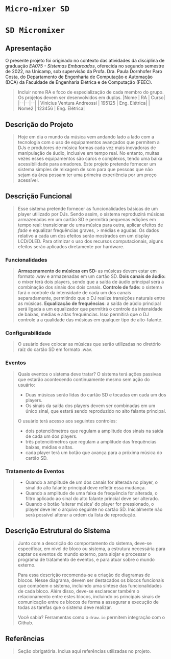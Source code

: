 # `Micro-mixer SD`
# `SD Micromixer`

## Apresentação

O presente projeto foi originado no contexto das atividades da disciplina de graduação *EA075 - Sistemas Embarcados*, 
oferecida no segundo semestre de 2022, na Unicamp, sob supervisão da Profa. Dra. Paula Dornhofer Paro Costa, do Departamento de Engenharia de Computação e Automação (DCA) da Faculdade de Engenharia Elétrica e de Computação (FEEC).

> Incluir nome RA e foco de especialização de cada membro do grupo. Os projetos devem ser desenvolvidos em duplas.
> |Nome  | RA | Curso|
> |--|--|--|
> | Vinicius Ventura Andreossi  | 195125  | Eng. Elétrica|
> | Nome2  | 123456  | Eng. Elétrica|


## Descrição do Projeto
> Hoje em dia o mundo da música vem andando lado a lado com a tecnologia com o uso de equipamentos avançados que permitem a
> DJs e produtores de música formas cada vez mais inovadoras de manipulação de áudio, inclusive em tempo real. No entanto, muitas vezes esses 
> equipamentos são caros e complexos, tendo uma baixa acessibilidade para amadores. 
> Este projeto pretende fornecer um sistema simples de mixagem de som para que pessoas que não sejam da área possam ter 
> uma primeira experiência por um preço acessível.

## Descrição Funcional
> Esse sistema pretende fornecer as funcionalidades básicas de um player utilizado por DJs. Sendo assim, o sistema reproduzirá músicas armazenadas em um 
> cartão SD e permitirá pequenas edições em tempo real: transicionar de uma música para outra, aplicar efeitos de *fade* e equalizar frequências graves, > médias e agudas. Os dados relativo a cada um dos efeitos serão mostrados em um display LCD/OLED. Para otimizar o uso dos recursos computacionais, 
> alguns efeitos serão aplicados diretamente por hardware.

### Funcionalidades
> **Armazenamento de músicas em SD:** as músicas devem estar em formato .wav e armazenadas em um cartão SD.
> **Dois canais de áudio:** o mixer terá dois players, sendo que a saída de áudio principal será a combinação dos sinais dos dois canais. 
> **Controle de fade:** o sistema fará o controle da intensidade de cada um dos canais separadamente, permitindo que o DJ realize transições naturais
> entre as músicas.
> **Equalização de frequências**: a saída de aúdio principal será ligada a um equalizador que permitirá o controle da intensidade de baixas, médias e 
> altas frequências. Isso permitirá que o DJ controle a a qualidade das músicas em qualquer tipo de alto-falante.

### Configurabilidade
> O usuário deve colocar as músicas que serão utilizadas no diretório raíz do cartão SD em formato .wav.

### Eventos
> Quais eventos o sistema deve tratar?
> O sistema terá ações passivas que estarão acontecendo continuamente mesmo sem ação do usuário:
> * Duas músicas serão lidas do cartão SD e tocadas em cada um dos players.
> * Os sinais da saída dos players devem ser combinadas em um único sinal, que estará sendo reproduzido no alto falante principal.
> 
> O usuário terá acesso aos seguintes controles:
> * dois potenciômetros que regulam a amplitude dos sinais na saída de cada um dos players.
> * três potenciômetros que regulam a amplitude das frequências baixas, médias e altas.
> * cada player terá um botão que avança para a próxima música do cartão SD.

### Tratamento de Eventos
> * Quando a amplitude de um dos canais for alterada no player, o sinal do alto falante principal deve refletir essa mudança.
> * Quando a amplitude de uma faixa de frequência for alterada, o filtro aplicado ao sinal do alto falante princial deve ser alterado.
> * Quando o botão 'alterar música' do player for pressionado, o player deve ler o arquivo seguinte no cartão SD. Inicialmente não será possível 
> alterar a ordem da lista de reprodução. 

## Descrição Estrutural do Sistema
> Junto com a descrição do comportamento do sistema, deve-se especificar, em nível de bloco ou sistema, a estrutura necessária 
> para captar os eventos do mundo externo, para alojar e processar o programa de tratamento de eventos, e para atuar sobre o mundo externo.
>
> Para essa descrição recomenda-se a criação de diagramas de blocos.
> Nesse diagrama, devem ser destacados os blocos funcionais que compõem o sistema, incluindo uma síntese das funcionalidades de cada bloco.
> Além disso, deve-se esclarecer também o relacionamento entre estes blocos, incluindo os principais sinais de comunicação entre
> os blocos de forma a assegurar a execução de todas as tarefas que o sistema deve realizar.
> 
> Você sabia? Ferramentas como o `draw.io` permitem integração com o Github.
> 

## Referências
> Seção obrigatória. Inclua aqui referências utilizadas no projeto.

